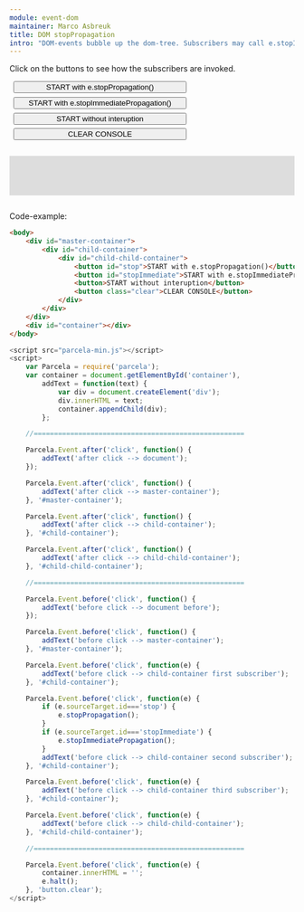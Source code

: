 ```yaml
---
module: event-dom
maintainer: Marco Asbreuk
title: DOM stopPropagation
intro: "DOM-events bubble up the dom-tree. Subscribers may call e.stopImmediatePropagation() or e.stopPropagation() in order to stop listeners higher up the dom-tree."
---
```


<style type="text/css">
    #container {
        margin: 2em 0;
        padding: 1em;
        min-height: 3em;
        background-color: #ddd;
    }
    button.pure-button {
        margin: 0.5em;
        display: block;
        min-width: 23em;
    }
</style>

Click on the buttons to see how the subscribers are invoked.

<div id="master-container">
    <div id="child-container">
        <div id="child-child-container">
            <button id="stop" class="pure-button pure-button-primary pure-button-bordered">START with e.stopPropagation()</button>
            <button id="stopImmediate" class="pure-button pure-button-primary pure-button-bordered">START with e.stopImmediatePropagation()</button>
            <button class="pure-button pure-button-primary pure-button-bordered">START without interuption</button>
            <button class="clear pure-button pure-button-primary pure-button-bordered">CLEAR CONSOLE</button>
        </div>
    </div>
</div>

<div id="container"></div>

Code-example:

```html
<body>
    <div id="master-container">
        <div id="child-container">
            <div id="child-child-container">
                <button id="stop">START with e.stopPropagation()</button>
                <button id="stopImmediate">START with e.stopImmediatePropagation()</button>
                <button>START without interuption</button>
                <button class="clear">CLEAR CONSOLE</button>
            </div>
        </div>
    </div>
    <div id="container"></div>
</body>
```

```js
<script src="parcela-min.js"></script>
<script>
    var Parcela = require('parcela');
    var container = document.getElementById('container'),
        addText = function(text) {
            var div = document.createElement('div');
            div.innerHTML = text;
            container.appendChild(div);
        };

    //====================================================

    Parcela.Event.after('click', function() {
        addText('after click --> document');
    });

    Parcela.Event.after('click', function() {
        addText('after click --> master-container');
    }, '#master-container');

    Parcela.Event.after('click', function() {
        addText('after click --> child-container');
    }, '#child-container');

    Parcela.Event.after('click', function() {
        addText('after click --> child-child-container');
    }, '#child-child-container');

    //====================================================

    Parcela.Event.before('click', function() {
        addText('before click --> document before');
    });

    Parcela.Event.before('click', function() {
        addText('before click --> master-container');
    }, '#master-container');

    Parcela.Event.before('click', function(e) {
        addText('before click --> child-container first subscriber');
    }, '#child-container');

    Parcela.Event.before('click', function(e) {
        if (e.sourceTarget.id==='stop') {
            e.stopPropagation();
        }
        if (e.sourceTarget.id==='stopImmediate') {
            e.stopImmediatePropagation();
        }
        addText('before click --> child-container second subscriber');
    }, '#child-container');

    Parcela.Event.before('click', function(e) {
        addText('before click --> child-container third subscriber');
    }, '#child-container');

    Parcela.Event.before('click', function(e) {
        addText('before click --> child-child-container');
    }, '#child-child-container');

    //====================================================

    Parcela.Event.before('click', function(e) {
        container.innerHTML = '';
        e.halt();
    }, 'button.clear');
</script>
```

<script src="../../dist/parcela-min.js"></script>
<script>
    var Parcela = require('parcela');
    var container = document.getElementById('container'),
        addText = function(text) {
            var div = document.createElement('div');
            div.innerHTML = text;
            container.appendChild(div);
        };

    //====================================================

    Parcela.Event.after('click', function() {
        addText('after click --> document');
    });

    Parcela.Event.after('click', function() {
        addText('after click --> master-container');
    }, '#master-container');

    Parcela.Event.after('click', function() {
        addText('after click --> child-container');
    }, '#child-container');

    Parcela.Event.after('click', function() {
        addText('after click --> child-child-container');
    }, '#child-child-container');

    //====================================================

    Parcela.Event.before('click', function() {
        addText('before click --> document before');
    });

    Parcela.Event.before('click', function() {
        addText('before click --> master-container');
    }, '#master-container');

    Parcela.Event.before('click', function(e) {
        addText('before click --> child-container first subscriber');
    }, '#child-container');

    Parcela.Event.before('click', function(e) {
        if (e.sourceTarget.id==='stop') {
            e.stopPropagation();
        }
        if (e.sourceTarget.id==='stopImmediate') {
            e.stopImmediatePropagation();
        }
        addText('before click --> child-container second subscriber');
    }, '#child-container');

    Parcela.Event.before('click', function(e) {
        addText('before click --> child-container third subscriber');
    }, '#child-container');

    Parcela.Event.before('click', function(e) {
        addText('before click --> child-child-container');
    }, '#child-child-container');

    //====================================================

    Parcela.Event.before('click', function(e) {
        container.innerHTML = '';
        e.halt();
    }, 'button.clear');
</script>
